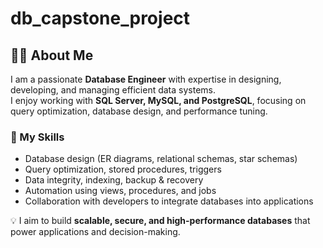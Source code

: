 # db_capstone_project

## 👨‍💻 About Me

I am a passionate **Database Engineer** with expertise in designing, developing, and managing efficient data systems.  
I enjoy working with **SQL Server, MySQL, and PostgreSQL**, focusing on query optimization, database design, and performance tuning.  

### 🔹 My Skills
- Database design (ER diagrams, relational schemas, star schemas)
- Query optimization, stored procedures, triggers
- Data integrity, indexing, backup & recovery
- Automation using views, procedures, and jobs
- Collaboration with developers to integrate databases into applications

💡 I aim to build **scalable, secure, and high-performance databases** that power applications and decision-making.
